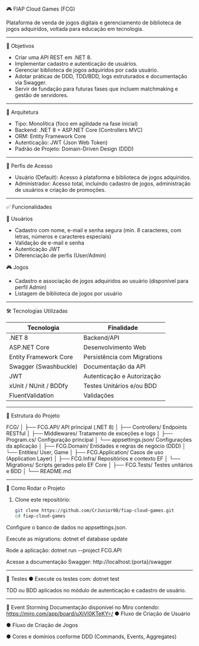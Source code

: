 🎮 FIAP Cloud Games (FCG)

Plataforma de venda de jogos digitais e gerenciamento de biblioteca de jogos adquiridos, voltada para educação em tecnologia. 

---

📌 Objetivos

- Criar uma API REST em .NET 8.
- Implementar cadastro e autenticação de usuários.
- Gerenciar biblioteca de jogos adquiridos por cada usuário.
- Adotar práticas de DDD, TDD/BDD, logs estruturados e documentação via Swagger.
- Servir de fundação para futuras fases que incluem matchmaking e gestão de servidores.

---

🧱 Arquitetura

- Tipo: Monolítica (foco em agilidade na fase inicial)
- Backend: .NET 8 + ASP.NET Core (Controllers MVC)
- ORM: Entity Framework Core
- Autenticação: JWT (Json Web Token)
- Padrão de Projeto: Domain-Driven Design (DDD)

---

🔐 Perfis de Acesso

- Usuário (Default): Acesso à plataforma e biblioteca de jogos adquiridos.
- Administrador: Acesso total, incluindo cadastro de jogos, administração de usuários e criação de promoções.

---

✅ Funcionalidades

👥 Usuários
- Cadastro com nome, e-mail e senha segura (mín. 8 caracteres, com letras, números e caracteres especiais)
- Validação de e-mail e senha
- Autenticação JWT
- Diferenciação de perfis (User/Admin)

🎮 Jogos
- Cadastro e associação de jogos adquiridos ao usuário (disponível para perfil Admin)
- Listagem de biblioteca de jogos por usuário

---

🛠️ Tecnologias Utilizadas

| Tecnologia                           | Finalidade                                 |
|-------------------------------------|-------------------------------------------|
| .NET 8                                | Backend/API                              |
| ASP.NET Core                   | Desenvolvimento Web               |
| Entity Framework Core      | Persistência com Migrations      |
| Swagger (Swashbuckle)    | Documentação da API               |
| JWT                                   | Autenticação e Autorização        |
| xUnit / NUnit / BDDfy         | Testes Unitários e/ou BDD         |
| FluentValidation                 | Validações                                  |


---

📁 Estrutura do Projeto

FCG/
│
├── FCG.API/ API principal (.NET 8)
│ ├── Controllers/ Endpoints RESTful
│ ├── Middlewares/ Tratamento de exceções e logs
│ ├── Program.cs/ Configuração principal
│ └── appsettings.json/ Configurações da aplicação
│
├── FCG.Domain/ Entidades e regras de negócio (DDD)
│ └── Entities/ User, Game
│
├── FCG.Application/ Casos de uso (Application Layer)
│
├── FCG.Infra/ Repositórios e contexto EF
│ └── Migrations/ Scripts gerados pelo EF Core
│
├── FCG.Tests/ Testes unitários e BDD
│
└── README.md 

---

🔧 Como Rodar o Projeto

1. Clone este repositório:
   ```bash
   git clone https://github.com/CrJunior08/fiap-cloud-games.git
   cd fiap-cloud-games

Configure o banco de dados no appsettings.json.

Execute as migrations:
dotnet ef database update

Rode a aplicação:
dotnet run --project FCG.API

Acesse a documentação Swagger:
http://localhost:{porta}/swagger

---
🧪 Testes
●	Execute os testes com:
dotnet test

TDD ou BDD aplicados no módulo de autenticação e cadastro de usuário.

---

🧠 Event Storming
Documentação disponível no Miro contendo: https://miro.com/app/board/uXjVI0KTeKY=/
●	Fluxo de Criação de Usuário

●	Fluxo de Criação de Jogos

●	Cores e domínios conforme DDD (Commands, Events, Aggregates)
